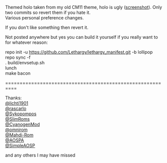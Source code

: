 Themed holo taken from my old CM11 theme, holo is ugly ([screenshot](http://puu.sh/er8Od.jpg)).  Only two commits so revert them if you hate it.  
Various personal preference changes.

If you don't like something then revert it.

Not posted anywhere but yes you can build it yourself if you really want to for whatever reason:

repo init -u https://github.com/Lethargy/lethargy_manifest.git -b lollipop  
repo sync -f  
. build/envsetup.sh  
lunch  
make bacon

==========================================================  


Thanks:  
[@lichti1901](https://github.com/lichti1901)  
[@rascarlo](https://github.com/rascarlo)  
[@Sykopompos](https://github.com/Sykopompos)  
[@SlimRoms](https://github.com/SlimRoms)  
[@CyanogenMod](https://github.com/CyanogenMod)  
[@omnirom](https://github.com/omnirom)  
[@Mahdi-Rom](https://github.com/Mahdi-Rom)  
[@AOSPA](https://github.com/AOSPA)  
[@SimpleAOSP](https://github.com/SimpleAOSP)  

and any others I may have missed
